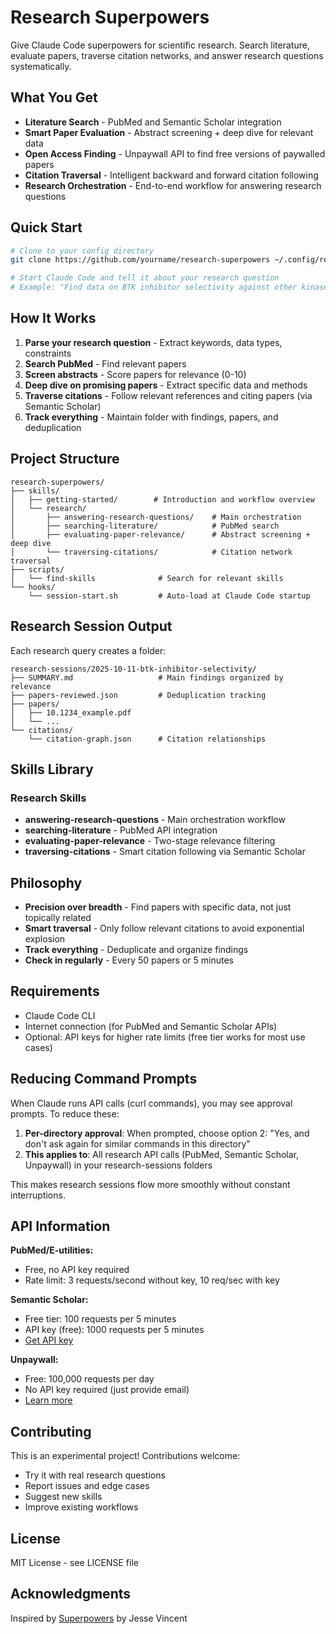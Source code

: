 # Research Superpowers

Give Claude Code superpowers for scientific research. Search literature, evaluate papers, traverse citation networks, and answer research questions systematically.

## What You Get

- **Literature Search** - PubMed and Semantic Scholar integration
- **Smart Paper Evaluation** - Abstract screening + deep dive for relevant data
- **Open Access Finding** - Unpaywall API to find free versions of paywalled papers
- **Citation Traversal** - Intelligent backward and forward citation following
- **Research Orchestration** - End-to-end workflow for answering research questions

## Quick Start

```bash
# Clone to your config directory
git clone https://github.com/yourname/research-superpowers ~/.config/research-superpowers

# Start Claude Code and tell it about your research question
# Example: "Find data on BTK inhibitor selectivity against other kinases"
```

## How It Works

1. **Parse your research question** - Extract keywords, data types, constraints
2. **Search PubMed** - Find relevant papers
3. **Screen abstracts** - Score papers for relevance (0-10)
4. **Deep dive on promising papers** - Extract specific data and methods
5. **Traverse citations** - Follow relevant references and citing papers (via Semantic Scholar)
6. **Track everything** - Maintain folder with findings, papers, and deduplication

## Project Structure

```
research-superpowers/
├── skills/
│   ├── getting-started/        # Introduction and workflow overview
│   └── research/
│       ├── answering-research-questions/    # Main orchestration
│       ├── searching-literature/            # PubMed search
│       ├── evaluating-paper-relevance/      # Abstract screening + deep dive
│       └── traversing-citations/            # Citation network traversal
├── scripts/
│   └── find-skills              # Search for relevant skills
└── hooks/
    └── session-start.sh         # Auto-load at Claude Code startup
```

## Research Session Output

Each research query creates a folder:

```
research-sessions/2025-10-11-btk-inhibitor-selectivity/
├── SUMMARY.md                   # Main findings organized by relevance
├── papers-reviewed.json         # Deduplication tracking
├── papers/
│   ├── 10.1234_example.pdf
│   └── ...
└── citations/
    └── citation-graph.json      # Citation relationships
```

## Skills Library

### Research Skills

- **answering-research-questions** - Main orchestration workflow
- **searching-literature** - PubMed API integration
- **evaluating-paper-relevance** - Two-stage relevance filtering
- **traversing-citations** - Smart citation following via Semantic Scholar

## Philosophy

- **Precision over breadth** - Find papers with specific data, not just topically related
- **Smart traversal** - Only follow relevant citations to avoid exponential explosion
- **Track everything** - Deduplicate and organize findings
- **Check in regularly** - Every 50 papers or 5 minutes

## Requirements

- Claude Code CLI
- Internet connection (for PubMed and Semantic Scholar APIs)
- Optional: API keys for higher rate limits (free tier works for most use cases)

## Reducing Command Prompts

When Claude runs API calls (curl commands), you may see approval prompts. To reduce these:

1. **Per-directory approval**: When prompted, choose option 2: "Yes, and don't ask again for similar commands in this directory"
2. **This applies to**: All research API calls (PubMed, Semantic Scholar, Unpaywall) in your research-sessions folders

This makes research sessions flow more smoothly without constant interruptions.

## API Information

**PubMed/E-utilities:**
- Free, no API key required
- Rate limit: 3 requests/second without key, 10 req/sec with key

**Semantic Scholar:**
- Free tier: 100 requests per 5 minutes
- API key (free): 1000 requests per 5 minutes
- [Get API key](https://www.semanticscholar.org/product/api#api-key)

**Unpaywall:**
- Free: 100,000 requests per day
- No API key required (just provide email)
- [Learn more](https://unpaywall.org/products/api)

## Contributing

This is an experimental project! Contributions welcome:
- Try it with real research questions
- Report issues and edge cases
- Suggest new skills
- Improve existing workflows

## License

MIT License - see LICENSE file

## Acknowledgments

Inspired by [Superpowers](https://github.com/obra/superpowers) by Jesse Vincent
